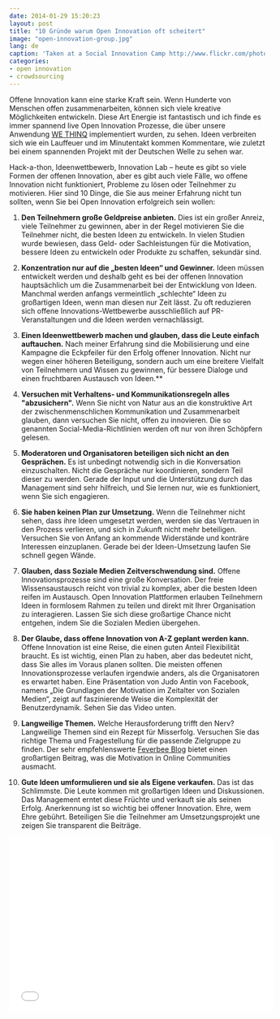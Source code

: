 ```yaml
---
date: 2014-01-29 15:20:23
layout: post
title: "10 Gründe warum Open Innovation oft scheitert"
image: "open-innovation-group.jpg"
lang: de
caption: 'Taken at a Social Innovation Camp http://www.flickr.com/photos/sicamp/7356916932 (CC)'
categories:
- open innovation
- crowdsourcing
---
```


Offene Innovation kann eine starke Kraft sein. Wenn Hunderte von Menschen offen zusammenarbeiten, können sich viele kreative Möglichkeiten entwickeln. Diese Art Energie ist fantastisch und ich finde es immer spannend live Open Innovation Prozesse, die über unsere Anwendung [WE THINQ](https://www.wethinq.com/en/) implementiert wurden, zu sehen. Ideen verbreiten sich wie ein Lauffeuer und im Minutentakt kommen Kommentare, wie zuletzt bei einem spannenden Projekt mit der Deutschen Welle zu sehen war.

Hack-a-thon, Ideenwettbewerb, Innovation Lab – heute es gibt so viele Formen der offenen Innovation, aber es gibt auch viele Fälle, wo offene Innovation nicht funktioniert, Probleme zu lösen oder Teilnehmer zu motivieren. Hier sind 10 Dinge, die Sie aus meiner Erfahrung nicht tun sollten, wenn Sie bei Open  Innovation erfolgreich sein wollen:

1. **Den Teilnehmern große Geldpreise anbieten.**
Dies ist ein großer Anreiz, viele Teilnehmer zu gewinnen, aber in der Regel motivieren Sie die Teilnehmer nicht, die besten Ideen zu entwickeln. In vielen Studien wurde bewiesen, dass Geld- oder Sachleistungen für die Motivation, bessere Ideen zu entwickeln oder Produkte zu schaffen, sekundär sind.

2. **Konzentration nur auf die „besten Ideen“ und Gewinner.**
Ideen müssen entwickelt werden und deshalb geht es bei der offenen Innovation hauptsächlich um die Zusammenarbeit bei der Entwicklung von Ideen. Manchmal werden anfangs vermeintlich „schlechte“ Ideen zu großartigen Ideen, wenn man diesen nur Zeit lässt. Zu oft reduzieren sich offene Innovations-Wettbewerbe ausschließlich auf PR-Veranstaltungen und die Ideen werden vernachlässigt.

3. **Einen Ideenwettbewerb machen und glauben, dass die Leute einfach auftauchen.**
Nach meiner Erfahrung sind die Mobilisierung und eine Kampagne die Eckpfeiler für den Erfolg offener Innovation. Nicht nur wegen einer höheren Beteiligung, sondern auch um eine breitere Vielfalt von Teilnehmern und Wissen zu gewinnen, für bessere Dialoge und einen fruchtbaren Austausch von Ideen.**

4. **Versuchen mit Verhaltens- und Kommunikationsregeln alles "abzusichern".**
Wenn Sie nicht von Natur aus an die konstruktive Art der zwischenmenschlichen Kommunikation und Zusammenarbeit glauben, dann versuchen Sie nicht, offen zu innovieren. Die so genannten Social-Media-Richtlinien werden oft nur von ihren Schöpfern gelesen.

5. **Moderatoren und Organisatoren beteiligen sich nicht an den Gesprächen.**
Es ist unbedingt notwendig sich in die Konversation einzuschalten. Nicht die Gespräche nur koordinieren, sondern Teil dieser zu werden. Gerade der Input und die Unterstützung durch das Management sind sehr hilfreich, und Sie lernen nur, wie es funktioniert, wenn Sie sich engagieren.

6. **Sie haben keinen Plan zur Umsetzung.**
Wenn die Teilnehmer nicht sehen, dass ihre Ideen umgesetzt werden, werden sie das Vertrauen in den Prozess verlieren, und sich in Zukunft nicht mehr beteiligen. Versuchen Sie von Anfang an kommende Widerstände und konträre Interessen einzuplanen. Gerade bei der Ideen-Umsetzung laufen Sie schnell gegen Wände.

7. **Glauben, dass Soziale Medien Zeitverschwendung sind.**
Offene Innovationsprozesse sind eine große Konversation. Der freie Wissensaustausch reicht von trivial zu komplex, aber die besten Ideen reifen im Austausch. Open Innovation Plattformen erlauben Teilnehmern Ideen in formlosem Rahmen zu teilen und direkt mit Ihrer Organisation zu interagieren. Lassen Sie sich diese großartige Chance nicht entgehen, indem Sie die Sozialen Medien übergehen.

8. **Der Glaube, dass offene Innovation von A-Z geplant werden kann.**
Offene Innovation ist eine Reise, die einen guten Anteil Flexibilität braucht. Es ist wichtig, einen Plan zu haben, aber das bedeutet nicht, dass Sie alles im Voraus planen sollten. Die meisten offenen Innovationsprozesse verlaufen irgendwie anders, als die Organisatoren es erwartet haben. Eine Präsentation von Judo Antin von Facebook, namens „Die Grundlagen der Motivation im Zeitalter von Sozialen Medien“, zeigt auf faszinierende Weise die Komplexität der Benutzerdynamik. Sehen Sie das Video unten.

9. **Langweilige Themen.**
Welche Herausforderung trifft den Nerv? Langweilige Themen sind ein Rezept für Misserfolg. Versuchen Sie das richtige Thema und Fragestellung für die passende Zielgruppe zu finden. Der sehr empfehlenswerte [Feverbee Blog]( http://www.feverbee.com/2012/03/real-motivation.html ) bietet einen großartigen Beitrag, was die Motivation in Online Communities ausmacht.

10. **Gute Ideen umformulieren und sie als Eigene verkaufen.**
Das ist das Schlimmste. Die Leute kommen mit großartigen Ideen und Diskussionen. Das Management erntet diese Früchte und verkauft sie als seinen Erfolg.  Anerkennung ist so wichtig bei offener Innovation. Ehre, wem Ehre gebührt. Beteiligen Sie die Teilnehmer am Umsetzungsprojekt une zeigen Sie transparent die Beiträge.

<iframe width="520" height="345" src="//www.youtube.com/embed/Rr1gvReCfZQ" frameborder="0" allowfullscreen></iframe>
